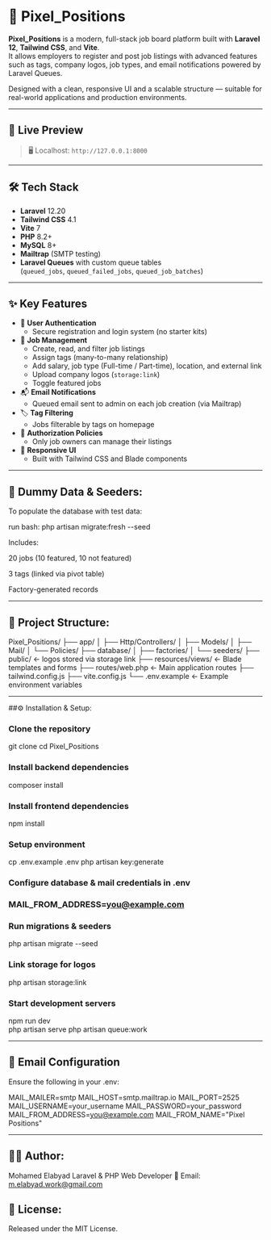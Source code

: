 # 🎯 Pixel_Positions

**Pixel_Positions** is a modern, full-stack job board platform built with **Laravel 12**, **Tailwind CSS**, and **Vite**.  
It allows employers to register and post job listings with advanced features such as tags, company logos, job types, and email notifications powered by Laravel Queues.

Designed with a clean, responsive UI and a scalable structure — suitable for real-world applications and production environments.

---

## 🚀 Live Preview

> 🖥️ Localhost: `http://127.0.0.1:8000`

---

## 🛠 Tech Stack

- **Laravel** 12.20  
- **Tailwind CSS** 4.1  
- **Vite** 7  
- **PHP** 8.2+  
- **MySQL** 8+  
- **Mailtrap** (SMTP testing)  
- **Laravel Queues** with custom queue tables  
  (`queued_jobs`, `queued_failed_jobs`, `queued_job_batches`)

---

## ✨ Key Features

- 👤 **User Authentication**
  - Secure registration and login system (no starter kits)
- 💼 **Job Management**
  - Create, read, and filter job listings
  - Assign tags (many-to-many relationship)
  - Add salary, job type (Full-time / Part-time), location, and external link
  - Upload company logos (`storage:link`)
  - Toggle featured jobs
- 📬 **Email Notifications**
  - Queued email sent to admin on each job creation (via Mailtrap)
- 🏷️ **Tag Filtering**
  - Jobs filterable by tags on homepage
- 🔐 **Authorization Policies**
  - Only job owners can manage their listings
- 💅 **Responsive UI**
  - Built with Tailwind CSS and Blade components

---

## 🧪 Dummy Data & Seeders:

To populate the database with test data:

run bash:
php artisan migrate:fresh --seed

Includes:

20 jobs (10 featured, 10 not featured)

3 tags (linked via pivot table)

Factory-generated records

---

## 📁 Project Structure:

Pixel_Positions/
├── app/
│   ├── Http/Controllers/
│   ├── Models/
│   ├── Mail/
│   └── Policies/
├── database/
│   ├── factories/
│   └── seeders/
├── public/              ← logos stored via storage link
├── resources/views/     ← Blade templates and forms
├── routes/web.php       ← Main application routes
├── tailwind.config.js
├── vite.config.js
└── .env.example         ← Example environment variables

---

##⚙️ Installation & Setup:


### Clone the repository
git clone <repo-url>
cd Pixel_Positions

### Install backend dependencies
composer install

### Install frontend dependencies
npm install

### Setup environment
cp .env.example .env
php artisan key:generate

### Configure database & mail credentials in .env
### MAIL_FROM_ADDRESS=you@example.com

### Run migrations & seeders
php artisan migrate --seed

### Link storage for logos
php artisan storage:link

### Start development servers
npm run dev     
php artisan serve 
php artisan queue:work 

---

## 📧 Email Configuration
Ensure the following in your .env:

MAIL_MAILER=smtp
MAIL_HOST=smtp.mailtrap.io
MAIL_PORT=2525
MAIL_USERNAME=your_username
MAIL_PASSWORD=your_password
MAIL_FROM_ADDRESS=you@example.com
MAIL_FROM_NAME="Pixel Positions"

---

## 👨‍💻 Author:
Mohamed Elabyad
Laravel & PHP Web Developer
📩 Email: m.elabyad.work@gmail.com 

## 📜 License:
Released under the MIT License.
